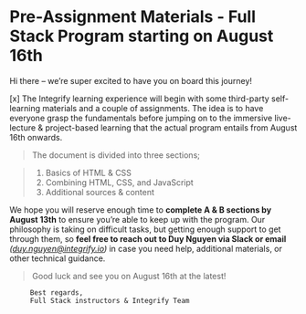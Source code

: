 # Pre-Assignment Materials - Full Stack Program starting on August 16th

Hi there – we’re super excited to have you on board this journey!

[x] The Integrify learning experience will begin with some third-party self-learning materials and a couple of assignments. The idea is to have everyone grasp the fundamentals before jumping on to the immersive live-lecture & project-based learning that the actual program entails from August 16th onwards.

> The document is divided into three sections;

> 1.  Basics of HTML & CSS
> 2.  Combining HTML, CSS, and JavaScript
> 3.  Additional sources & content

We hope you will reserve enough time to **complete A & B sections by August 13th** to ensure you’re able to keep up with the program. Our philosophy is taking on difficult tasks, but getting enough support to get through them, so **feel free to reach out to Duy Nguyen via Slack or email** _(duy.nguyen@integrify.io)_ in case you need help, additional materials, or other technical guidance.

> Good luck and see you on August 16th at the latest!

         Best regards,
         Full Stack instructors & Integrify Team
